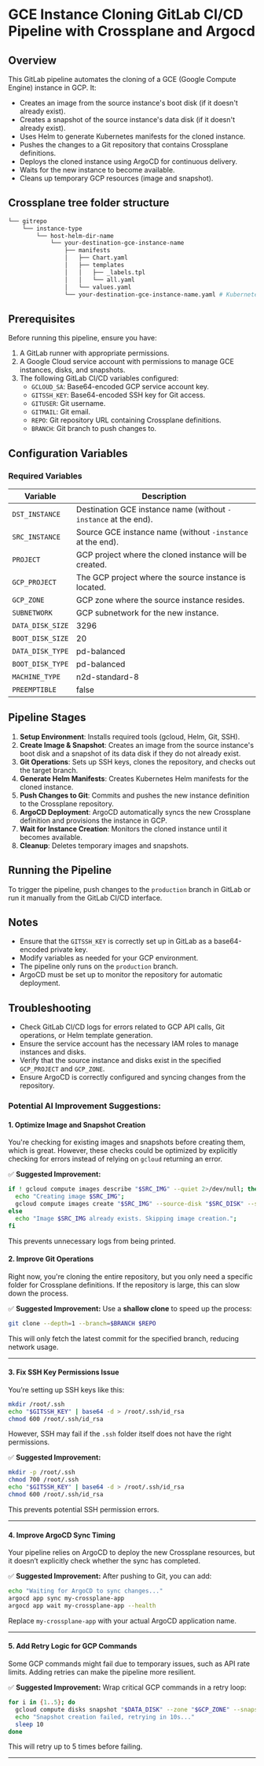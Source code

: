 # GCE Instance Cloning GitLab CI/CD Pipeline with Crossplane and Argocd

## Overview
This GitLab pipeline automates the cloning of a GCE (Google Compute Engine) instance in GCP. It:
- Creates an image from the source instance's boot disk (if it doesn't already exist).
- Creates a snapshot of the source instance's data disk (if it doesn't already exist).
- Uses Helm to generate Kubernetes manifests for the cloned instance.
- Pushes the changes to a Git repository that contains Crossplane definitions.
- Deploys the cloned instance using ArgoCD for continuous delivery.
- Waits for the new instance to become available.
- Cleans up temporary GCP resources (image and snapshot).

## Crossplane tree folder structure
```bash
└── gitrepo
	└── instance-type
		└── host-helm-dir-name
		    └── your-destination-gce-instance-name
		        ├── manifests
		        │   ├── Chart.yaml
		        │   ├── templates
		        │   │   ├── _labels.tpl
		        │   │   └── all.yaml
		        │   └── values.yaml
		        └── your-destination-gce-instance-name.yaml # Kubernetes Crossplane definitions served by Argocd
```
## Prerequisites
Before running this pipeline, ensure you have:
1. A GitLab runner with appropriate permissions.
2. A Google Cloud service account with permissions to manage GCE instances, disks, and snapshots.
3. The following GitLab CI/CD variables configured:
   - `GCLOUD_SA`: Base64-encoded GCP service account key.
   - `GITSSH_KEY`: Base64-encoded SSH key for Git access.
   - `GITUSER`: Git username.
   - `GITMAIL`: Git email.
   - `REPO`: Git repository URL containing Crossplane definitions.
   - `BRANCH`: Git branch to push changes to.

## Configuration Variables

### Required Variables
| Variable         | Description |
|-----------------|-------------|
| `DST_INSTANCE`  | Destination GCE instance name (without `-instance` at the end). |
| `SRC_INSTANCE`  | Source GCE instance name (without `-instance` at the end). |
| `PROJECT`       | GCP project where the cloned instance will be created. |
| `GCP_PROJECT`   | The GCP project where the source instance is located. |
| `GCP_ZONE`      | GCP zone where the source instance resides. |
| `SUBNETWORK`    | GCP subnetwork for the new instance. |
| `DATA_DISK_SIZE` | 3296    | Size of the data disk (in GB). |
| `BOOT_DISK_SIZE` | 20      | Size of the boot disk (in GB). |
| `DATA_DISK_TYPE` | pd-balanced | Type of the data disk. |
| `BOOT_DISK_TYPE` | pd-balanced | Type of the boot disk. |
| `MACHINE_TYPE`   | n2d-standard-8 | Machine type for the instance. |
| `PREEMPTIBLE`    | false   | Whether the instance is preemptible. |

## Pipeline Stages
1. **Setup Environment**: Installs required tools (gcloud, Helm, Git, SSH).
2. **Create Image & Snapshot**: Creates an image from the source instance's boot disk and a snapshot of its data disk if they do not already exist.
3. **Git Operations**: Sets up SSH keys, clones the repository, and checks out the target branch.
4. **Generate Helm Manifests**: Creates Kubernetes Helm manifests for the cloned instance.
5. **Push Changes to Git**: Commits and pushes the new instance definition to the Crossplane repository.
6. **ArgoCD Deployment**: ArgoCD automatically syncs the new Crossplane definition and provisions the instance in GCP.
7. **Wait for Instance Creation**: Monitors the cloned instance until it becomes available.
8. **Cleanup**: Deletes temporary images and snapshots.

## Running the Pipeline
To trigger the pipeline, push changes to the `production` branch in GitLab or run it manually from the GitLab CI/CD interface.

## Notes
- Ensure that the `GITSSH_KEY` is correctly set up in GitLab as a base64-encoded private key.
- Modify variables as needed for your GCP environment.
- The pipeline only runs on the `production` branch.
- ArgoCD must be set up to monitor the repository for automatic deployment.

## Troubleshooting
- Check GitLab CI/CD logs for errors related to GCP API calls, Git operations, or Helm template generation.
- Ensure the service account has the necessary IAM roles to manage instances and disks.
- Verify that the source instance and disks exist in the specified `GCP_PROJECT` and `GCP_ZONE`.
- Ensure ArgoCD is correctly configured and syncing changes from the repository.



### **Potential AI Improvement Suggestions:**

#### **1. Optimize Image and Snapshot Creation**
You're checking for existing images and snapshots before creating them, which is great. However, these checks could be optimized by explicitly checking for errors instead of relying on `gcloud` returning an error.

✅ **Suggested Improvement:**
```bash
if ! gcloud compute images describe "$SRC_IMG" --quiet 2>/dev/null; then
  echo "Creating image $SRC_IMG";
  gcloud compute images create "$SRC_IMG" --source-disk "$SRC_DISK" --source-disk-zone "$GCP_ZONE" --family "$IMG_FAMILY" --description "Boot Image from $SRC_DISK" --force;
else
  echo "Image $SRC_IMG already exists. Skipping image creation.";
fi
```
This prevents unnecessary logs from being printed.

#### **2. Improve Git Operations**
Right now, you're cloning the entire repository, but you only need a specific folder for Crossplane definitions. If the repository is large, this can slow down the process.

✅ **Suggested Improvement:**
Use a **shallow clone** to speed up the process:
```bash
git clone --depth=1 --branch=$BRANCH $REPO
```
This will only fetch the latest commit for the specified branch, reducing network usage.

---

#### **3. Fix SSH Key Permissions Issue**
You’re setting up SSH keys like this:
```bash
mkdir /root/.ssh
echo "$GITSSH_KEY" | base64 -d > /root/.ssh/id_rsa
chmod 600 /root/.ssh/id_rsa
```
However, SSH may fail if the `.ssh` folder itself does not have the right permissions.

✅ **Suggested Improvement:**
```bash
mkdir -p /root/.ssh
chmod 700 /root/.ssh
echo "$GITSSH_KEY" | base64 -d > /root/.ssh/id_rsa
chmod 600 /root/.ssh/id_rsa
```
This prevents potential SSH permission errors.

---

#### **4. Improve ArgoCD Sync Timing**
Your pipeline relies on ArgoCD to deploy the new Crossplane resources, but it doesn’t explicitly check whether the sync has completed. 

✅ **Suggested Improvement:** 
After pushing to Git, you can add:
```bash
echo "Waiting for ArgoCD to sync changes..."
argocd app sync my-crossplane-app
argocd app wait my-crossplane-app --health
```
Replace `my-crossplane-app` with your actual ArgoCD application name.

---

#### **5. Add Retry Logic for GCP Commands**
Some GCP commands might fail due to temporary issues, such as API rate limits. Adding retries can make the pipeline more resilient.

✅ **Suggested Improvement:**
Wrap critical GCP commands in a retry loop:
```bash
for i in {1..5}; do
  gcloud compute disks snapshot "$DATA_DISK" --zone "$GCP_ZONE" --snapshot-names "$DATA_SNAPSHOT" --storage-location "$STORAGE_LOCATION" && break
  echo "Snapshot creation failed, retrying in 10s..."
  sleep 10
done
```
This will retry up to 5 times before failing.

---

